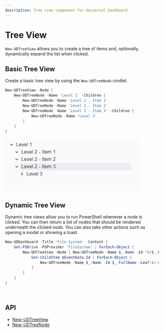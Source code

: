 ```yaml
---
description: Tree view component for Universal Dashboard.
---
```


# Tree View

`New-UDTreeView` allows you to create a tree of items and, optionally, dynamically expand the list when clicked.

## Basic Tree View

Create a basic tree view by using the `New-UDTreeNode` cmdlet.

```powershell
New-UDTreeView -Node {
    New-UDTreeNode -Name 'Level 1' -Children {
        New-UDTreeNode -Name 'Level 2 - Item 1' 
        New-UDTreeNode -Name 'Level 2 - Item 2'
        New-UDTreeNode -Name 'Level 2 - Item 3' -Children {
            New-UDTreeNode -Name 'Level 3'
        }
    }
}
```

![Basic Tree View](<../../../../.gitbook/assets/image (163) (1).png>)

## Dynamic Tree View

Dynamic tree views allow you to run PowerShell whenever a node is clicked. You can then return a list of nodes that should be rendered underneath the clicked node. You can also take other actions such as opening a modal or showing a toast.

```powershell
New-UDDashboard -Title 'File System' -Content {
    Get-PSDrive -PSProvider 'FileSystem' | ForEach-Object {
        New-UDTreeView -Node { New-UDTreeNode -Name $_.Name -Id "$($_.Name):\" } -OnNodeClicked {
            Get-ChildItem $EventData.Id | ForEach-Object {
                New-UDTreeNode -Name $_.Name -Id $_.FullName -Leaf:$(-not $_.PSIsContainer)
            }
        }
    }
}
```

<figure><img src="../../../../.gitbook/assets/image (1) (4).png" alt=""><figcaption></figcaption></figure>

## API

* [New-UDTreeView](https://github.com/ironmansoftware/universal-docs/blob/master/cmdlets/New-UDTreeView.txt)
* [New-UDTreeNode](https://github.com/ironmansoftware/universal-docs/blob/master/cmdlets/New-UDTreeNode.txt)
